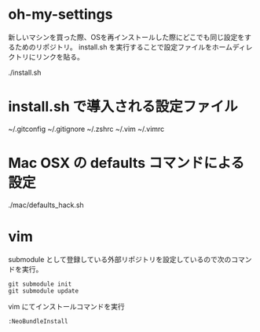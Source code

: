 # oh-my-settings
新しいマシンを買った際、OSを再インストールした際にどこでも同じ設定をするためのリポジトリ。
install.sh を実行することで設定ファイルをホームディレクトリにリンクを貼る。

 ./install.sh

# install.sh で導入される設定ファイル

  ~/.gitconfig
  ~/.gitignore
  ~/.zshrc
  ~/.vim
  ~/.vimrc

# Mac OSX の defaults コマンドによる設定

  ./mac/defaults_hack.sh

# vim
submodule として登録している外部リポジトリを設定しているので次のコマンドを実行。

    git submodule init
    git submodule update 

vim にてインストールコマンドを実行

    :NeoBundleInstall

